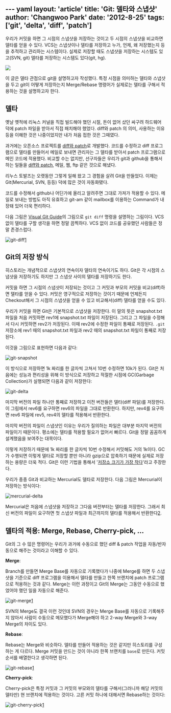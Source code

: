 --- yaml
layout: 'article'
title: 'Git: 델타와 스냅샷'
author: 'Changwoo Park'
date: '2012-8-25'
tags: ['git', 'delta', 'diff', 'patch']
---

우리가 커밋을 하면 그 시점의 스냅샷을 저장하는 것이고 두 시점의 스냅샷을 비교하면 델타를 얻을 수 있다. VCS는 스냅샷이나 델타를 저장하고 누가, 언제, 왜 저장했는지 등을 추적하고 관리하는 시스템이다. 실제로 저장할 때도 스냅샷을 저장하는 시스템도 있고(SVN, git) 델타를 저장하는 시스템도 있다(git, hg).

![](/articles/2012/git-delta/crime-and-sin.jpeg)

이 글은 델타 관점으로 git을 설명하고자 작성했다. 특정 시점을 의미하는 델타와 스냅샷을 두고 git이 어떻게 저장하는지 Merge/Rebase 명령어가 실제로는 델타를 구해서 적용하는 것을 설명하고자 한다.

## 델타

옛날 옛적에 리눅스 커널을 직접 빌드해야 했던 시절, 돈이 없어 샀던 싸구려 하드웨어 덕에 patch 파일을 받아서 직접 패치해야 했었다. diff와 patch 의 의미, 사용하는 이유 등을 이해한 것은 나중이었지만 내가 처음 접한 것은 그때였다.

과거에는 오픈소스 프로젝트를 [diff와 patch][diff-patch]로 개발했다. 코드를 수정하고 diff 프로그램으로 델타를 만들어서 메일로 보내면 관리자는 그 델타를 받아서 patch 프로그램으로 메인 코드에 적용했다. 비교할 수는 없지만, 선구자들은 우리가 git과 github을 통해서 하는 일들을 [diff와 patch][diff-patch], 메일, 웹, ftp 같은 것으로 해냈다.

리누스 토발즈는 오랫동안 그렇게 일해 왔고 그 경험을 살려 Git을 만들었다. 이제는 Git(Mercurial, SVN, 등등) 덕에 많은 것이 자동화됐다.

코드를 수정해서 github나 어딘가에 올리고 알려주면 그대로 가져가 적용할 수 있다. 메일로 보내는 방법도 아직 유효하고 git-am 같이 mailbox를 이용하는 Command가 내장돼 있어 더욱 편리하다.

다음 그림은 [Visual Git Guide][1]의 그림으로 `git diff` 명령을 설명하는 그림이다. VCS 없이 델타를 구할 생각을 하면 정말 끔찍하다. VCS 없이 코드를 공유했던 사람들은 정말 존경스럽다.

![git-diff](/articles/2012/git-delta/git-diff.png)[1][]

## Git의 저장 방식

히스토리는 개념적으로 스냅샷의 연속이자 델타의 연속이기도 하다. Git은 각 시점의 스냅샷을 저장하기도 하지만 그 스냅샷 사이의 델타를 저장하기도 한다.

커밋을 하면 그 시점의 스냅샷이 저장되는 것이고 그 커밋과 부모의 커밋을 비교(diff)하면 델타를 얻을 수 있다. 커밋은 영구적으로 저장하는 것이기 때문에 언제든지 Checkout해서 그 시점의 스냅샷을 얻을 수 있고 비교해서(diff) 델타를 얻을 수도 있다.

우리가 커밋을 하면 Git은 기본적으로 스냅샷을 저장한다. 이 말의 뜻은 snapshot.txt 파일을 처음 커밋하면 rev1에 snapshot.txt 파일이 저장된다. 그리고 그 파일을 수정해서 다시 커밋하면 rev2가 저장된다. 이때 rev2에 수정한 파일이 통째로 저장된다. `.git` 저장소에 rev1 때의 snapshot.txt 파일과 rev2 때의 snapshot.txt 파일이 통째로 저장된다.

이것을 그림으로 표현하면 다음과 같다:

![git-snapshot](/articles/2012/git-delta/git-snapshot.png)

이 방식으로 저장하면 1k 짜리를 한 글자씩 고쳐서 10번 수정하면 10k가 된다. Git은 처음에는 성능과 편리성을 위해 이 방식으로 저장하고 적절한 시점에 GC(Garbage Collection)가 실행되면 다음과 같이 저장한다:

![git-delta](/articles/2012/git-delta/git-delta.png)

마지막 버전의 파일 하나만 통째로 저장하고 이전 버전들은 델타(diff 파일)를 저장한다. 이 그림에서 rev6를 요구하면 rev6의 파일을 그대로 반환한다. 하지만, rev4를 요구하면 rev6 파일에 rev5, rev4의 델타를 적용해서 반환한다.

마지막 버전의 파일이 스냅샷인 이유는 우리가 질의하는 파일은 대부분 마지막 버전의 파일이기 때문이다. 평소에는 델타를 적용할 필요가 없어서 빠르다. Git을 정말 꼼꼼하게 설계했음을 보여주는 대목이다.

이렇게 저장하기 때문에 1k 짜리를 한 글자씩 10번 수정해서 커밋해도 거의 1k이다. GC가 수행되면 이렇게 델타로 저장할 뿐만 아니라 gzip으로 압축하기 때문에 실제로 저장하는 용량은 더욱 적다. Git은 이런 기법을 통해서 '[저장소 크기가 가장 작다](http://pismute.github.com/whygitisbetter)'라고 주장한다.

우리가 종종 Git과 비교하는 Mercurial도 델타로 저장한다. 다음 그림은 Mercurial이 저장하는 방식이다:

![mercurial-delta](/articles/2012/git-delta/mercurial-delta.png)

Mercurial은 처음에 스냅샷을 저장하고 그다음 버전부터는 델타를 저장한다. 그래서 최신 버전의 파일이 요구하면 첫 스냅샷 파일과 최근까지의 델타를 적용해서 반환한다[2][].

## 델타의 적용: Merge, Rebase, Cherry-pick, ...

Git의 그 수 많은 명령어는 우리가 과거에 수동으로 했던 diff & patch 작업을 자동/반자동으로 해주는 것이라고 이해할 수 있다.

**Merge**:

Branch를 만들면 Merge Base를 자동으로 기록했다가 나중에 Merge를 하면 두 스냅샷을 기준으로 diff 프로그램을 이용해서 델타를 만들고 한쪽 브랜치에 patch 프로그램으로 적용하는 것과 같다. Merge는 이런 과정이고 Git의 Merge는 그동안 수동으로 했었어야 했던 일을 자동으로 해준다.

![git-merge](/articles/2012/git-delta/git-merge.png)[1][]

SVN의 Merge도 결국 이런 것인데 SVN의 경우는 Merge Base를 자동으로 기록해주지 않아서 사람이 수동으로 메모했다가 Merge해야 하고 2-way Merge와 3-way Merge의 차이도 있다.

**Rebase**:

Rebase는 Merge와 비슷하다. 델타를 만들어 적용하는 것은 같지만 히스토리를 구성하는 게 다르다. Merge 커밋을 만드는 것이 아니라 한쪽 브랜치를 `base`로 만든다. 커밋 순서를 배열한다고 생각하면 된다.

![git-rebase](/articles/2012/git-delta/git-rebase.png)[1][]

**Cherry-pick**:

Cherry-pick은 특정 커밋과 그 커밋의 부모와의 델타를 구해서(그러니까 해당 커밋의 델타만) 현 브랜치에 적용하는 것이다. 고른 커밋 하나에 대해서면 Rebase하는 것이다:

![git-cherry-pick](/articles/2012/git-delta/git-cherry-pick.png)[1][]


[1]: http://marklodato.github.com/visual-git-guide/index-ko.html
[2]: http://pycon-hg-git.heroku.com/
[diff-patch]: http://kldp.org/node/28938
